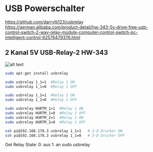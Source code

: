 # USB Powerschalter

<https://github.com/darrylb123/usbrelay>  
<https://german.alibaba.com/product-detail/hw-343-5v-drive-free-usb-control-switch-2-way-relay-module-computer-control-switch-pc-intelligent-control-62576479376.html>  

## 2 Kanal 5V USB-Relay-2 HW-343

![alt text](Software/docker/raspi-02/pictures/2-Kanal-Relay.png "USB Relay")

``` bash
sudo apt-get install usbrelay  

sudo usbrelay 1_1=1  #Relay 1 ON
sudo usbrelay 1_1=0  #Relay 1 OFF

sudo usbrelay 1_2=1  #Relay 2 ON
sudo usbrelay 1_2=0  #Relay 2 OFF

sudo usbrelay HURTM_1=1  #Relay 1 ON
sudo usbrelay HURTM_1=0  #Relay 1 OFF
sudo usbrelay HURTM_2=1  #Relay 1 ON
sudo usbrelay HURTM_2=0  #Relay 1 OFF

ssh pi@192.168.178.3 usbrelay 1_1=1   # 3-D Drucker ON
ssh pi@192.168.178.3 usbrelay 1_1=0   # 3-D Drucker OFF
```  

Get Relay State: 0: aus 1: an
sudo usbrelay

